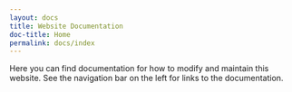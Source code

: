 ```yaml
---
layout: docs
title: Website Documentation
doc-title: Home
permalink: docs/index
---
```


Here you can find documentation for how to modify and maintain this website. See the navigation bar on the left for links to the documentation.
